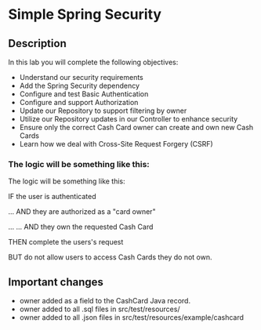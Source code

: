 # Simple Spring Security 

## Description
In this lab you will complete the following objectives:

- Understand our security requirements
- Add the Spring Security dependency
- Configure and test Basic Authentication
- Configure and support Authorization
- Update our Repository to support filtering by owner
- Utilize our Repository updates in our Controller to enhance security
- Ensure only the correct Cash Card owner can create and own new Cash Cards
- Learn how we deal with Cross-Site Request Forgery (CSRF)

### The logic will be something like this:
The logic will be something like this:

IF the user is authenticated

... AND they are authorized as a "card owner"

... ... AND they own the requested Cash Card

THEN complete the users's request

BUT do not allow users to access Cash Cards they do not own.

## Important changes
- owner added as a field to the CashCard Java record.
- owner added to all .sql files in src/test/resources/
- owner added to all .json files in src/test/resources/example/cashcard